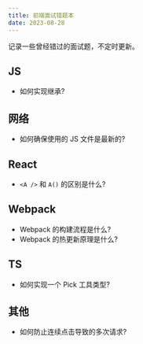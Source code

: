 ```yaml
---
title: 前端面试错题本
date: 2023-08-28
---
```


记录一些曾经错过的面试题，不定时更新。

## JS

- 如何实现继承?

## 网络

- 如何确保使用的 JS 文件是最新的?

## React

- `<A />` 和 `A()` 的区别是什么?

## Webpack

- Webpack 的构建流程是什么?
- Webpack 的热更新原理是什么?

## TS

- 如何实现一个 Pick 工具类型?

## 其他

- 如何防止连续点击导致的多次请求?
